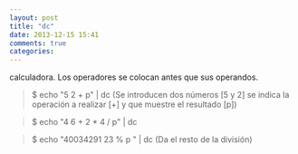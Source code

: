 ```yaml
---
layout: post
title: "dc"
date: 2013-12-15 15:41
comments: true
categories: 
---
```

calculadora. Los operadores se colocan antes que sus operandos.

>$ echo "5 2 + p" | dc (Se introducen dos números [5 y 2] se indica la operación a realizar [+] y que muestre el resultado [p])

>$ echo "4 6 + 2 * 4 / p" | dc

>$ echo "40034291 23 % p " | dc (Da el resto de la división)

